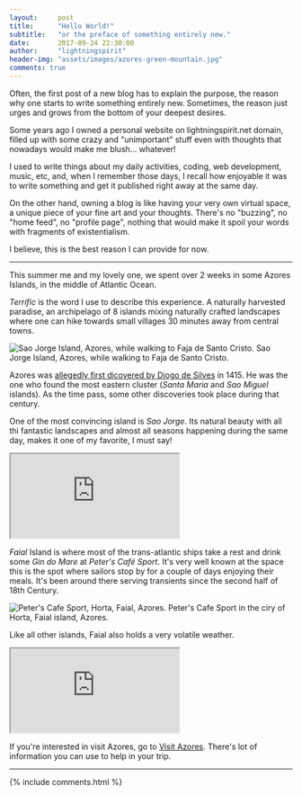 ```yaml
---
layout:     post
title:      "Hello World!"
subtitle:   "or the preface of something entirely new."
date:       2017-09-24 22:30:00
author:     "lightningspirit"
header-img: "assets/images/azores-green-mountain.jpg"
comments: true
---
```


Often, the first post of a new blog has to explain the purpose, the reason why one starts to write something entirely new. Sometimes, the reason just urges and grows from the bottom of your deepest desires.

Some years ago I owned a personal website on lightningspirit.net domain, filled up with some crazy and "unimportant" stuff even with thoughts that nowadays would make me blush... whatever!

I used to write things about my daily activities, coding, web development, music, etc, and, when I remember those days, I recall how enjoyable it was to write something and get it published right away at the same day.

On the other hand, owning a blog is like having your very own virtual space, a unique piece of your fine art and your thoughts. There's no "buzzing", no "home feed", no "profile page", nothing that would make it spoil your words with fragments of existentialism.

I believe, this is the best reason I can provide for now.

<hr>

This summer me and my lovely one, we spent over 2 weeks in some Azores Islands, in the middle of Atlantic Ocean. 

*Terrific* is the word I use to describe this experience. A naturally harvested paradise, an archipelago of 8 islands mixing naturally crafted landscapes where one can hike towards small villages 30 minutes away from central towns.

<img src="{{ site.baseurl }}/assets/images/azores-green-mountain-ocean.jpg" class="img-fluid" alt="Sao Jorge Island, Azores, while walking to Faja de Santo Cristo.">
<span class="caption text-muted">Sao Jorge Island, Azores, while walking to Faja de Santo Cristo.</span>

Azores was [allegedly first dicovered by Diogo de Silves](https://en.wikipedia.org/wiki/History_of_the_Azores) in 1415. He was the one who found the most eastern cluster (*Santa Maria* and *Sao Miguel* islands). As the time pass, some other discoveries took place during that century. 

One of the most convincing island is *Sao Jorge*. Its natural beauty with all thi fantastic landscapes and almost all seasons happening during the same day, makes it one of my favorite, I must say!

<div class="embed-responsive embed-responsive-16by9">
    <iframe  class="embed-responsive-item" src="https://www.youtube.com/embed/Yy4-lEeNX-o" allowfullscreen></iframe>
</div>

*Faial* Island is where most of the trans-atlantic ships take a rest and drink some *Gin do Mare*  at *Peter's Café Sport*. It's very well known at the space this is the spot where sailors stop by for a couple of days enjoying their meals. It's been around there serving transients since the second half of 18th Century.

<img src="{{ site.baseurl }}/assets/images/azores-faial-peter-cafe-sport.jpg" class="img-fluid" alt="Peter's Cafe Sport, Horta, Faial, Azores.">
<span class="caption text-muted">Peter's Cafe Sport in the ciry of Horta, Faial island, Azores.</span>

Like all other islands, Faial also holds a very volatile weather.

<div class="embed-responsive embed-responsive-16by9">
    <iframe  class="embed-responsive-item" src="https://www.youtube.com/embed/WBhPF8_qaYc" allowfullscreen></iframe>
</div>

If you're interested in visit Azores, go to [Visit Azores](https://www.visitazores.com/en). There's lot of information you can use to help in your trip.

<hr>

{% include comments.html %}